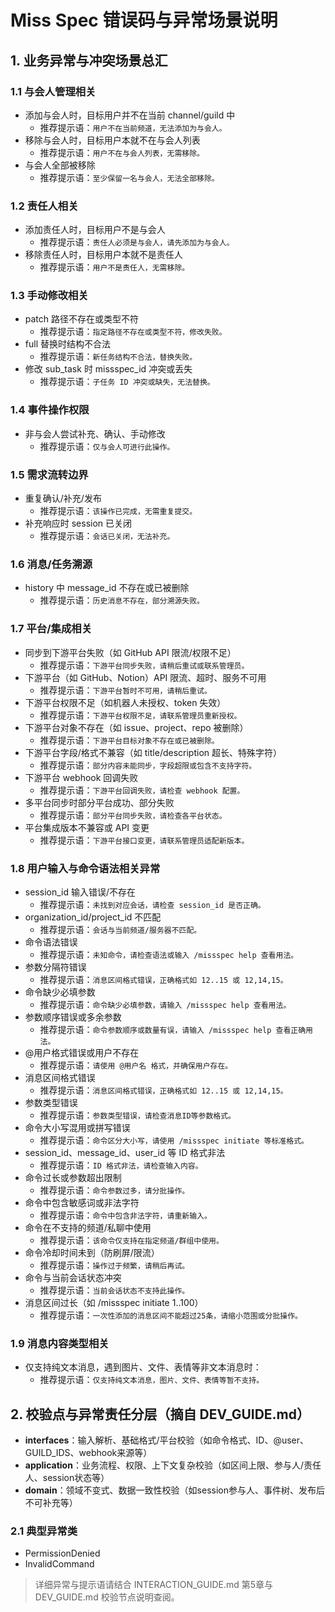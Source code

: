 # Miss Spec 错误码与异常场景说明

## 1. 业务异常与冲突场景总汇

### 1.1 与会人管理相关
- 添加与会人时，目标用户并不在当前 channel/guild 中
  - 推荐提示语：`用户不在当前频道，无法添加为与会人。`
- 移除与会人时，目标用户本就不在与会人列表
  - 推荐提示语：`用户不在与会人列表，无需移除。`
- 与会人全部被移除
  - 推荐提示语：`至少保留一名与会人，无法全部移除。`

### 1.2 责任人相关
- 添加责任人时，目标用户不是与会人
  - 推荐提示语：`责任人必须是与会人，请先添加为与会人。`
- 移除责任人时，目标用户本就不是责任人
  - 推荐提示语：`用户不是责任人，无需移除。`

### 1.3 手动修改相关
- patch 路径不存在或类型不符
  - 推荐提示语：`指定路径不存在或类型不符，修改失败。`
- full 替换时结构不合法
  - 推荐提示语：`新任务结构不合法，替换失败。`
- 修改 sub_task 时 missspec_id 冲突或丢失
  - 推荐提示语：`子任务 ID 冲突或缺失，无法替换。`

### 1.4 事件操作权限
- 非与会人尝试补充、确认、手动修改
  - 推荐提示语：`仅与会人可进行此操作。`

### 1.5 需求流转边界
- 重复确认/补充/发布
  - 推荐提示语：`该操作已完成，无需重复提交。`
- 补充响应时 session 已关闭
  - 推荐提示语：`会话已关闭，无法补充。`

### 1.6 消息/任务溯源
- history 中 message_id 不存在或已被删除
  - 推荐提示语：`历史消息不存在，部分溯源失败。`

### 1.7 平台/集成相关
- 同步到下游平台失败（如 GitHub API 限流/权限不足）
  - 推荐提示语：`下游平台同步失败，请稍后重试或联系管理员。`
- 下游平台（如 GitHub、Notion）API 限流、超时、服务不可用
  - 推荐提示语：`下游平台暂时不可用，请稍后重试。`
- 下游平台权限不足（如机器人未授权、token 失效）
  - 推荐提示语：`下游平台权限不足，请联系管理员重新授权。`
- 下游平台对象不存在（如 issue、project、repo 被删除）
  - 推荐提示语：`下游平台目标对象不存在或已被删除。`
- 下游平台字段/格式不兼容（如 title/description 超长、特殊字符）
  - 推荐提示语：`部分内容未能同步，字段超限或包含不支持字符。`
- 下游平台 webhook 回调失败
  - 推荐提示语：`下游平台回调失败，请检查 webhook 配置。`
- 多平台同步时部分平台成功、部分失败
  - 推荐提示语：`部分平台同步失败，请检查各平台状态。`
- 平台集成版本不兼容或 API 变更
  - 推荐提示语：`下游平台接口变更，请联系管理员适配新版本。`

### 1.8 用户输入与命令语法相关异常
- session_id 输入错误/不存在
  - 推荐提示语：`未找到对应会话，请检查 session_id 是否正确。`
- organization_id/project_id 不匹配
  - 推荐提示语：`会话与当前频道/服务器不匹配。`
- 命令语法错误
  - 推荐提示语：`未知命令，请检查语法或输入 /missspec help 查看用法。`
- 参数分隔符错误
  - 推荐提示语：`消息区间格式错误，正确格式如 12..15 或 12,14,15。`
- 命令缺少必填参数
  - 推荐提示语：`命令缺少必填参数，请输入 /missspec help 查看用法。`
- 参数顺序错误或多余参数
  - 推荐提示语：`命令参数顺序或数量有误，请输入 /missspec help 查看正确用法。`
- @用户格式错误或用户不存在
  - 推荐提示语：`请使用 @用户名 格式，并确保用户存在。`
- 消息区间格式错误
  - 推荐提示语：`消息区间格式错误，正确格式如 12..15 或 12,14,15。`
- 参数类型错误
  - 推荐提示语：`参数类型错误，请检查消息ID等参数格式。`
- 命令大小写混用或拼写错误
  - 推荐提示语：`命令区分大小写，请使用 /missspec initiate 等标准格式。`
- session_id、message_id、user_id 等 ID 格式非法
  - 推荐提示语：`ID 格式非法，请检查输入内容。`
- 命令过长或参数超出限制
  - 推荐提示语：`命令参数过多，请分批操作。`
- 命令中包含敏感词或非法字符
  - 推荐提示语：`命令中包含非法字符，请重新输入。`
- 命令在不支持的频道/私聊中使用
  - 推荐提示语：`该命令仅支持在指定频道/群组中使用。`
- 命令冷却时间未到（防刷屏/限流）
  - 推荐提示语：`操作过于频繁，请稍后再试。`
- 命令与当前会话状态冲突
  - 推荐提示语：`当前会话状态不支持此操作。`
- 消息区间过长（如 /missspec initiate 1..100）
  - 推荐提示语：`一次性添加的消息区间不能超过25条，请缩小范围或分批操作。`

### 1.9 消息内容类型相关
- 仅支持纯文本消息，遇到图片、文件、表情等非文本消息时：
  - 推荐提示语：`仅支持纯文本消息，图片、文件、表情等暂不支持。`

## 2. 校验点与异常责任分层（摘自 DEV_GUIDE.md）

- **interfaces**：输入解析、基础格式/平台校验（如命令格式、ID、@user、GUILD_IDS、webhook来源等）
- **application**：业务流程、权限、上下文复杂校验（如区间上限、参与人/责任人、session状态等）
- **domain**：领域不变式、数据一致性校验（如session参与人、事件树、发布后不可补充等）

### 2.1 典型异常类
- PermissionDenied
- InvalidCommand

> 详细异常与提示语请结合 INTERACTION_GUIDE.md 第5章与 DEV_GUIDE.md 校验节点说明查阅。
